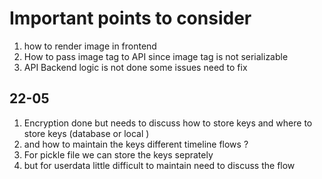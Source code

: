 # Important points to consider
1) how to render image in frontend 
2) How to pass image tag to API since image tag is not serializable 
3) API Backend logic is not done some issues need to fix 


## 22-05
1) Encryption done but needs to discuss how to store keys and where to store keys (database or local )
2) and how to maintain the keys different timeline flows ?
3) For pickle file we can store the keys seprately 
4) but for userdata little difficult to maintain need to discuss the flow 
